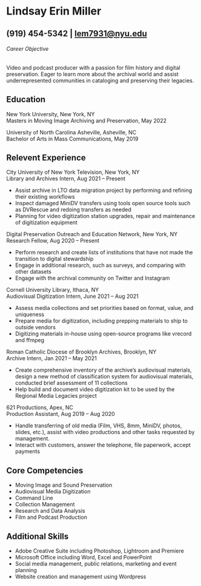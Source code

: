 # Lindsay Erin Miller  

## (919) 454-5342 | lem7931@nyu.edu 

###### Career Objective  

Video and podcast producer with a passion for film history and digital preservation. Eager to learn more about the archival world and assist underrepresented communities in cataloging and preserving their legacies.  

## Education  

New York University, New York, NY  
Masters in Moving Image Archiving and Preservation, May 2022  

University of North Carolina Asheville, Asheville, NC  
Bachelor of Arts in Mass Communications, May 2019  

## Relevent Experience  

City University of New York Television, New York, NY  
Library and Archives Intern, Aug 2021 – Present  
* Assist archive in LTO data migration project by performing and refining their existing workflows
* Inspect damaged MiniDV transfers using tools open source tools such as DVRescue and redoing transfers as needed 
* Planning for video digitization station upgrades, repair and maintenance of digitization equipment

Digital Preservation Outreach and Education Network, New York, NY  
Research Fellow, Aug 2020 – Present  
* Perform research and create lists of institutions that have not made the transition to digital stewardship  
* Engage in additional research, such as surveys, and comparing with other datasets  
* Engage with the archival community on Twitter and Instagram 

Cornell University Library, Ithaca, NY  
Audiovisual Digitization Intern, June 2021 – Aug 2021  
* Assess media collections and set priorities based on format, value, and uniqueness 
* Prepare media for digitization, including prepping materials to ship to outside vendors 
* Digitizing materials in-house using open-source programs like vrecord and ffmpeg 

Roman Catholic Diocese of Brooklyn Archives, Brooklyn, NY  
Archive Intern, Jan 2021 – May 2021 
* Create comprehensive inventory of the archive’s audiovisual materials, design a new method of  classification system for audiovisual materials, conducted brief assessment of 11 collections
* Help build and document video digitization kit to be used by the Regional Media Legacies project  

621 Productions, Apex, NC  
Production Assistant, Aug 2019 – Aug 2020 
* Handle transferring of old media (Film, VHS, 8mm, MiniDV, photos, slides, etc.), assist with video productions and other tasks requested by management.
* Interact with customers, answer the telephone, file paperwork, accept payments

## Core Competencies   					
* Moving Image and Sound Preservation 
* Audiovisual Media Digitization
* Command Line  
* Collection Management
* Research and Data Analysis 
* Film and Podcast Production  

## Additional Skills  
* Adobe Creative Suite including Photoshop, Lightroom and Premiere  
* Microsoft Office including Word, Excel and PowerPoint  
* Social media management, public relations, marketing and event planning 
* Website creation and management using Wordpress 


